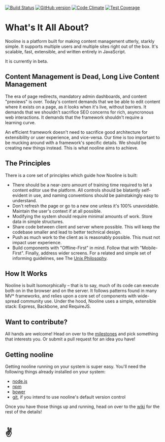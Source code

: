[![Build Status](https://travis-ci.org/nooline/nooline.svg?branch=master)](https://travis-ci.org/nooline/nooline)
[![GitHub version](https://badge.fury.io/gh/nooline%2Fnooline.svg)](http://badge.fury.io/gh/nooline%2Fnooline)
[![Code Climate](https://codeclimate.com/github/nooline/nooline.png)](https://codeclimate.com/github/nooline/nooline)
[![Test Coverage](https://codeclimate.com/github/nooline/nooline/coverage.png)](https://codeclimate.com/github/nooline/nooline)

# What's It All About?
Nooline is a platform built for making content management utterly, starkly simple.  It supports multiple users and multiple sites right out of the box.
It's scalable, fast, extensible, and written entirely in JavaScript.

It is currently in beta.

## Content Management is Dead, Long Live Content Management
The era of page redirects, mandatory admin dashboards, and content "previews" is over.  Today's content demands that we be able to edit content where it exists on a page, as it looks when it's live, without barriers.  It demands that we shouldn't sacrifice SEO concerns for rich, asyncronous web interactions.  It demands that the framework shouldn't require a learning curve.

An efficient framework doesn't need to sacrifice good architecture for extensibility or user experience, and vice-versa.  Our time is too important to be mucking around with a framework's specific details.  We should be creating new things instead.  This is what nooline aims to achieve.

## The Principles
There is a core set of principles which guide how Nooline is built:
- There should be a near-zero amount of training time required to let a content editor use the platform. All controls should be blatantly self-evident in use, and naming conventions should be painstakingly easy to understand.
- Don't refresh the page or go to a new one unless it's 100% unavoidable.  Maintain the user's context if at all possible.
- Modifying the system should require minimal amounts of work.  Store data in simple structures.
- Share code between client and server where possible.  This will keep the codebase smaller and lead to better technical design.
- Push as much work to the client as is reasonably possible. This must not impact user experience.
- Build components with "Offline-First" in mind.  Follow that with "Mobile-First".  Finally, address wider screens.
For a related and simple set of informing guidelines, see The [Unix Philosophy](http://en.wikipedia.org/wiki/Unix_philosophy).

## How It Works
Nooline is built Isomorphically – that is to say, much of its code can execute both on in the browser and on the server.  It follows patterns found in many MV* frameworks, and relies upon a core set of components with wide-spread community use.
Under the hood, Nooline uses a simple, extensible stack: Express, Backbone, and RequireJS.

## Want to contribute?

All hands are welcome!  Head on over to the [milestones](https://github.com/nooline/nooline/milestones) and pick something that interests you.  Or submit a pull request for an idea you have!

## Getting nooline

Getting nooline running on your system is super easy.  You'll need the following things already installed on your system:

- [node.js](http://nodejs.org)
- [npm](http://npmjs.org)
- [bower](http://bower.io)
- [git](http://git-scm.com), if you intend to use nooline's default version control

Once you have those things up and running, head on over to the [wiki](http://github.com/nooline/nooline/wiki) for the rest of the details!

# ✌
